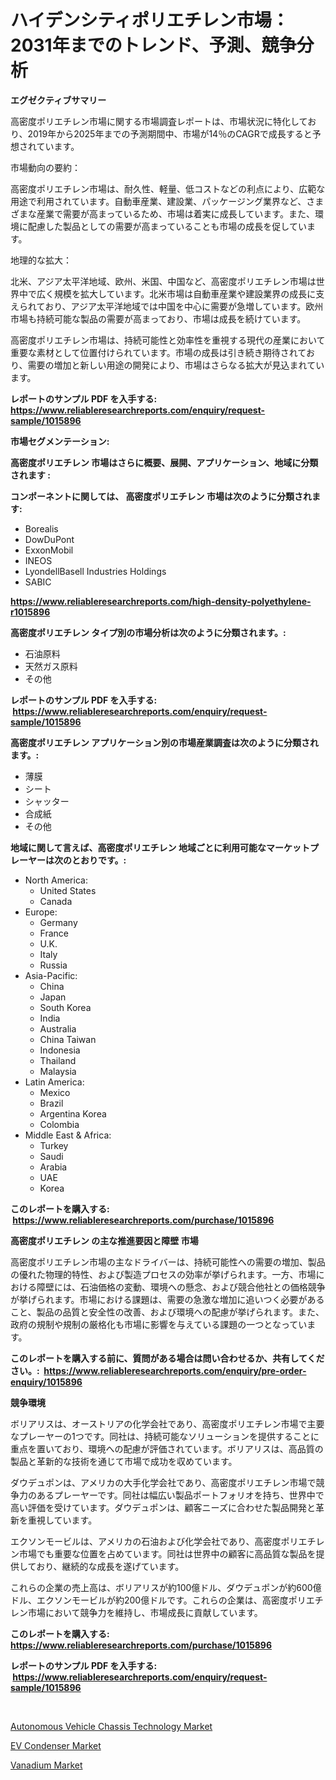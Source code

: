 <p><h1>ハイデンシティポリエチレン市場：2031年までのトレンド、予測、競争分析</h1></p><p><strong>エグゼクティブサマリー</strong></p>
<p><p>高密度ポリエチレン市場に関する市場調査レポートは、市場状況に特化しており、2019年から2025年までの予測期間中、市場が14％のCAGRで成長すると予想されています。</p><p>市場動向の要約：</p><p>高密度ポリエチレン市場は、耐久性、軽量、低コストなどの利点により、広範な用途で利用されています。自動車産業、建設業、パッケージング業界など、さまざまな産業で需要が高まっているため、市場は着実に成長しています。また、環境に配慮した製品としての需要が高まっていることも市場の成長を促しています。</p><p>地理的な拡大：</p><p>北米、アジア太平洋地域、欧州、米国、中国など、高密度ポリエチレン市場は世界中で広く規模を拡大しています。北米市場は自動車産業や建設業界の成長に支えられており、アジア太平洋地域では中国を中心に需要が急増しています。欧州市場も持続可能な製品の需要が高まっており、市場は成長を続けています。</p><p>高密度ポリエチレン市場は、持続可能性と効率性を重視する現代の産業において重要な素材として位置付けられています。市場の成長は引き続き期待されており、需要の増加と新しい用途の開発により、市場はさらなる拡大が見込まれています。</p></p>
<p><strong>レポートのサンプル PDF を入手する: <a href="https://www.reliableresearchreports.com/enquiry/request-sample/1015896">https://www.reliableresearchreports.com/enquiry/request-sample/1015896</a></strong></p>
<p><strong>市場セグメンテーション:</strong></p>
<p><strong> 高密度ポリエチレン 市場はさらに概要、展開、アプリケーション、地域に分類されます :</strong></p>
<p><strong>コンポーネントに関しては、 高密度ポリエチレン 市場は次のように分類されます: &nbsp;</strong></p>
<p><ul><li>Borealis</li><li>DowDuPont</li><li>ExxonMobil</li><li>INEOS</li><li>LyondellBasell Industries Holdings</li><li>SABIC</li></ul></p>
<p><strong><a href="https://www.reliableresearchreports.com/high-density-polyethylene-r1015896">https://www.reliableresearchreports.com/high-density-polyethylene-r1015896</a></strong></p>
<p><strong> 高密度ポリエチレン タイプ別の市場分析は次のように分類されます。:</strong></p>
<p><ul><li>石油原料</li><li>天然ガス原料</li><li>その他</li></ul></p>
<p><strong>レポートのサンプル PDF を入手する: &nbsp;<a href="https://www.reliableresearchreports.com/enquiry/request-sample/1015896">https://www.reliableresearchreports.com/enquiry/request-sample/1015896</a></strong></p>
<p><strong> 高密度ポリエチレン アプリケーション別の市場産業調査は次のように分類されます。:</strong></p>
<p><ul><li>薄膜</li><li>シート</li><li>シャッター</li><li>合成紙</li><li>その他</li></ul></p>
<p><strong>地域に関して言えば、高密度ポリエチレン 地域ごとに利用可能なマーケットプレーヤーは次のとおりです。:</strong></p>
<p><ul>
    <li>
        North America:
        <ul>
            <li>United States</li>
            <li>Canada</li>
        </ul>
    </li>
    <li>
        Europe:
        <ul>
            <li>Germany</li>
            <li>France</li>
            <li>U.K.</li>
            <li>Italy</li>
            <li>Russia</li>
        </ul>
    </li>
    <li>
        Asia-Pacific:
        <ul>
            <li>China</li>
            <li>Japan</li>
            <li>South Korea</li>
            <li>India</li>
            <li>Australia</li>
            <li>China Taiwan</li>
            <li>Indonesia</li>
            <li>Thailand</li>
            <li>Malaysia</li>
        </ul>
    </li>
    <li>
        Latin America:
        <ul>
            <li>Mexico</li>
            <li>Brazil</li>
            <li>Argentina Korea</li>
            <li>Colombia</li>
        </ul>
    </li>
    <li>
        Middle East & Africa:
        <ul>
            <li>Turkey</li>
            <li>Saudi</li>
            <li>Arabia</li>
            <li>UAE</li>
            <li>Korea</li>
        </ul>
    </li>
    </ul></p>
<p><strong>このレポートを購入する: &nbsp;<a href="https://www.reliableresearchreports.com/purchase/1015896">https://www.reliableresearchreports.com/purchase/1015896</a></strong></p>
<p><strong>高密度ポリエチレン の主な推進要因と障壁 市場</strong></p>
<p><p>高密度ポリエチレン市場の主なドライバーは、持続可能性への需要の増加、製品の優れた物理的特性、および製造プロセスの効率が挙げられます。一方、市場における障壁には、石油価格の変動、環境への懸念、および競合他社との価格競争が挙げられます。市場における課題は、需要の急激な増加に追いつく必要があること、製品の品質と安全性の改善、および環境への配慮が挙げられます。また、政府の規制や規制の厳格化も市場に影響を与えている課題の一つとなっています。</p></p>
<p><strong>このレポートを購入する前に、質問がある場合は問い合わせるか、共有してください。:&nbsp; <a href="https://www.reliableresearchreports.com/enquiry/pre-order-enquiry/1015896">https://www.reliableresearchreports.com/enquiry/pre-order-enquiry/1015896</a></strong></p>
<p><strong>競争環境</strong></p>
<p><p>ボリアリスは、オーストリアの化学会社であり、高密度ポリエチレン市場で主要なプレーヤーの1つです。同社は、持続可能なソリューションを提供することに重点を置いており、環境への配慮が評価されています。ボリアリスは、高品質の製品と革新的な技術を通じて市場で成功を収めています。</p><p>ダウデュポンは、アメリカの大手化学会社であり、高密度ポリエチレン市場で競争力のあるプレーヤーです。同社は幅広い製品ポートフォリオを持ち、世界中で高い評価を受けています。ダウデュポンは、顧客ニーズに合わせた製品開発と革新を重視しています。</p><p>エクソンモービルは、アメリカの石油および化学会社であり、高密度ポリエチレン市場でも重要な位置を占めています。同社は世界中の顧客に高品質な製品を提供しており、継続的な成長を遂げています。</p><p>これらの企業の売上高は、ボリアリスが約100億ドル、ダウデュポンが約600億ドル、エクソンモービルが約200億ドルです。これらの企業は、高密度ポリエチレン市場において競争力を維持し、市場成長に貢献しています。</p></p>
<p><strong>このレポートを購入する: &nbsp; <a href="https://www.reliableresearchreports.com/purchase/1015896">https://www.reliableresearchreports.com/purchase/1015896</a></strong></p>
<p><strong>レポートのサンプル PDF を入手する: &nbsp;<a href="https://www.reliableresearchreports.com/enquiry/request-sample/1015896">https://www.reliableresearchreports.com/enquiry/request-sample/1015896</a></strong><strong></strong></p>
<p>&nbsp;</p>
<p><p><a href="https://issuu.com/reportprime-2/docs/autonomous-vehicle-chassis-technology-market-size-">Autonomous Vehicle Chassis Technology Market</a></p><p><a href="https://issuu.com/reportprime-2/docs/ev-condenser-market-size-2030.pptx">EV Condenser Market</a></p><p><a href="https://unruly-ladybug-44b.notion.site/Vanadium-Market-Offers-Provide-Insightful-Data-for-the-Time-Period-from-2024-to-2031-and-also-Provid-9a93dca7c78f4d7d86f64177e68f214b">Vanadium Market</a></p></p>